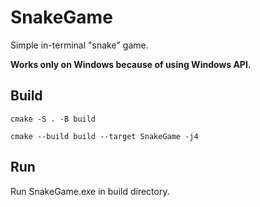# SnakeGame
Simple in-terminal "snake" game.

**Works only on Windows because of using Windows API.**

## Build
```
cmake -S . -B build
```
```
cmake --build build --target SnakeGame -j4
```
## Run
Run SnakeGame.exe in build directory.
